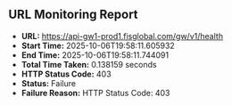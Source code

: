 ## URL Monitoring Report

- **URL:** https://api-gw1-prod1.fisglobal.com/gw/v1/health
- **Start Time:** 2025-10-06T19:58:11.605932
- **End Time:** 2025-10-06T19:58:11.744091
- **Total Time Taken:** 0.138159 seconds
- **HTTP Status Code:** 403
- **Status:** Failure
- **Failure Reason:** HTTP Status Code: 403
